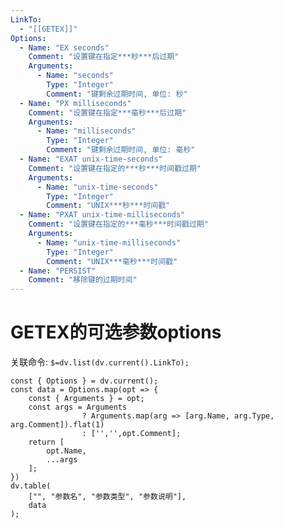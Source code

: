 ```yaml
---
LinkTo:
  - "[[GETEX]]"
Options:
  - Name: "EX seconds"
    Comment: "设置键在指定***秒***后过期"
    Arguments:
      - Name: "seconds"
        Type: "Integer"
        Comment: "键剩余过期时间, 单位: 秒"
  - Name: "PX milliseconds"
    Comment: "设置键在指定***毫秒***后过期"
    Arguments:
      - Name: "milliseconds"
        Type: "Integer"
        Comment: "键剩余过期时间, 单位: 毫秒"
  - Name: "EXAT unix-time-seconds"
    Comment: "设置键在指定的***秒***时间戳过期"
    Arguments:
      - Name: "unix-time-seconds"
        Type: "Integer"
        Comment: "UNIX***秒***时间戳"
  - Name: "PXAT unix-time-milliseconds"
    Comment: "设置键在指定的***毫秒***时间戳过期"
    Arguments:
      - Name: "unix-time-milliseconds"
        Type: "Integer"
        Comment: "UNIX***毫秒***时间戳"
  - Name: "PERSIST"
    Comment: "移除键的过期时间"
---
```

# GETEX的可选参数options
关联命令: `$=dv.list(dv.current().LinkTo);`

```dataviewjs
const { Options } = dv.current();
const data = Options.map(opt => {
	const { Arguments } = opt;
	const args = Arguments 
				? Arguments.map(arg => [arg.Name, arg.Type, arg.Comment]).flat(1)
				: ['','',opt.Comment];
	return [
		opt.Name,
		...args
	];
})
dv.table(
	["", "参数名", "参数类型", "参数说明"],
	data
);
```